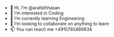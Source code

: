 - 👋 Hi, I’m @arafathhasan
- 👀 I’m interested in Coding 
- 🌱 I’m currently learning Engineering 
- 💞️ I’m looking to collaborate on anything to learn
- 📫 You can reach me +4915792469834

<!---
arafathhasan/arafathhasan is a ✨ special ✨ repository because its `README.md` (this file) appears on your GitHub profile.
You can click the Preview link to take a look at your changes.
--->
